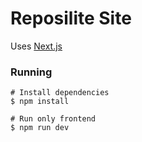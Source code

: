 # Reposilite Site
Uses [Next.js](https://nextjs.org/)
### Running

```
# Install dependencies
$ npm install

# Run only frontend
$ npm run dev
```
